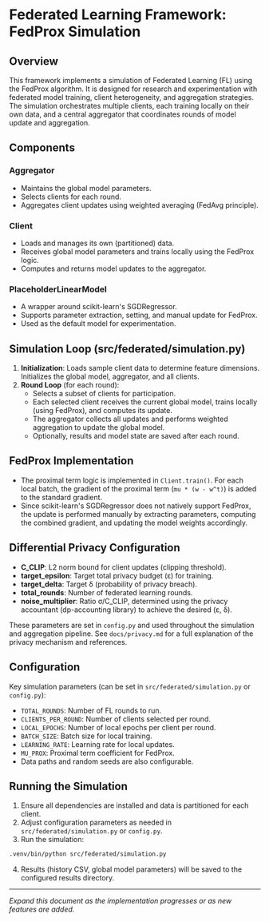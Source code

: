 # Federated Learning Framework: FedProx Simulation

## Overview
This framework implements a simulation of Federated Learning (FL) using the FedProx algorithm. It is designed for research and experimentation with federated model training, client heterogeneity, and aggregation strategies. The simulation orchestrates multiple clients, each training locally on their own data, and a central aggregator that coordinates rounds of model update and aggregation.

## Components
### Aggregator
- Maintains the global model parameters.
- Selects clients for each round.
- Aggregates client updates using weighted averaging (FedAvg principle).

### Client
- Loads and manages its own (partitioned) data.
- Receives global model parameters and trains locally using the FedProx logic.
- Computes and returns model updates to the aggregator.

### PlaceholderLinearModel
- A wrapper around scikit-learn's SGDRegressor.
- Supports parameter extraction, setting, and manual update for FedProx.
- Used as the default model for experimentation.

## Simulation Loop (src/federated/simulation.py)
1. **Initialization**: Loads sample client data to determine feature dimensions. Initializes the global model, aggregator, and all clients.
2. **Round Loop** (for each round):
    - Selects a subset of clients for participation.
    - Each selected client receives the current global model, trains locally (using FedProx), and computes its update.
    - The aggregator collects all updates and performs weighted aggregation to update the global model.
    - Optionally, results and model state are saved after each round.

## FedProx Implementation
- The proximal term logic is implemented in `Client.train()`. For each local batch, the gradient of the proximal term (`mu * (w - w^t)`) is added to the standard gradient.
- Since scikit-learn's SGDRegressor does not natively support FedProx, the update is performed manually by extracting parameters, computing the combined gradient, and updating the model weights accordingly.

## Differential Privacy Configuration

- **C_CLIP**: L2 norm bound for client updates (clipping threshold).
- **target_epsilon**: Target total privacy budget (ε) for training.
- **target_delta**: Target δ (probability of privacy breach).
- **total_rounds**: Number of federated learning rounds.
- **noise_multiplier**: Ratio σ/C_CLIP, determined using the privacy accountant (dp-accounting library) to achieve the desired (ε, δ).

These parameters are set in `config.py` and used throughout the simulation and aggregation pipeline. See `docs/privacy.md` for a full explanation of the privacy mechanism and references.

## Configuration
Key simulation parameters (can be set in `src/federated/simulation.py` or `config.py`):
- `TOTAL_ROUNDS`: Number of FL rounds to run.
- `CLIENTS_PER_ROUND`: Number of clients selected per round.
- `LOCAL_EPOCHS`: Number of local epochs per client per round.
- `BATCH_SIZE`: Batch size for local training.
- `LEARNING_RATE`: Learning rate for local updates.
- `MU_PROX`: Proximal term coefficient for FedProx.
- Data paths and random seeds are also configurable.

## Running the Simulation
1. Ensure all dependencies are installed and data is partitioned for each client.
2. Adjust configuration parameters as needed in `src/federated/simulation.py` or `config.py`.
3. Run the simulation:

```bash
.venv/bin/python src/federated/simulation.py
```

4. Results (history CSV, global model parameters) will be saved to the configured results directory.

---

*Expand this document as the implementation progresses or as new features are added.*
